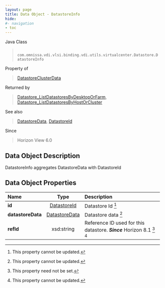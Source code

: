 ```yaml
---
layout: page
title: Data Object - DatastoreInfo
hide:
#- navigation
- toc
---
```






Java Class
> ` com.omnissa.vdi.vlsi.binding.vdi.utils.virtualcenter.Datastore.DatastoreInfo`

Property of
> [DatastoreClusterData](vdi.utils.virtualcenter.Datastore.DatastoreClusterData.md#field_detail)

Returned by
> [Datastore_ListDatastoresByDesktopOrFarm](vdi.utils.virtualcenter.Datastore.md#listDatastoresByDesktopOrFarm), [Datastore_ListDatastoresByHostOrCluster](vdi.utils.virtualcenter.Datastore.md#listDatastoresByHostOrCluster)

See also
> [DatastoreData](vdi.utils.virtualcenter.Datastore.DatastoreData.md), [DatastoreId](vdi.entity.DatastoreId.md)

Since
> Horizon View 6.0


## Data Object Description

DatastoreInfo aggregates DatastoreData with DatastoreId

## Data Object Properties

 Name | Type | Description
:---|:---:|:---
**id**| [DatastoreId](vdi.entity.DatastoreId.md)|  Datastore Id [^2]
**datastoreData**| [DatastoreData](vdi.utils.virtualcenter.Datastore.DatastoreData.md)|  Datastore data [^2]
**refId**|  xsd:string|  Reference ID used for this datastore.  **_Since_** Horizon 8.1 [^1] [^2]


 


[^1]: This property need not be set.
[^2]: This property cannot be updated.